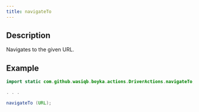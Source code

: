 ```yaml
---
title: navigateTo
---
```


## Description

Navigates to the given URL.

## Example

```java
import static com.github.wasiqb.boyka.actions.DriverActions.navigateTo;

. . .

navigateTo (URL);
```
